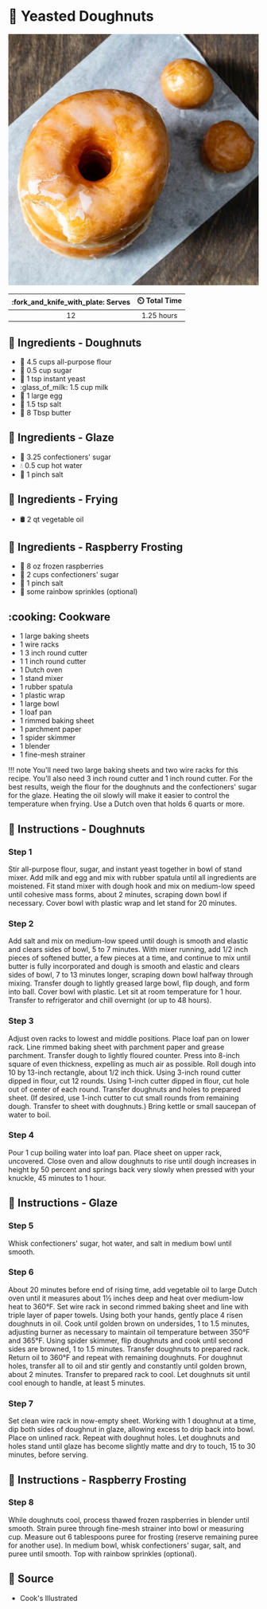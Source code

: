 # :doughnut: Yeasted Doughnuts

![Yeasted Doughnuts](../assets/images/yeasted-doughnuts.jpg)

| :fork_and_knife_with_plate: Serves | :timer_clock: Total Time |
|:----------------------------------:|:-----------------------: |
| 12 | 1.25 hours |

## :salt: Ingredients - Doughnuts

- :ear_of_rice: 4.5 cups all-purpose flour
- :candy: 0.5 cup sugar
- :microbe: 1 tsp instant yeast
- :glass_of_milk: 1.5 cup milk
- :egg: 1 large egg
- :salt: 1.5 tsp salt
- :butter: 8 Tbsp butter

## :salt: Ingredients - Glaze

- :candy: 3.25 confectioners' sugar
- :droplet: 0.5 cup hot water
- :salt: 1 pinch salt

## :salt: Ingredients - Frying

- :oil_drum: 2 qt vegetable oil

## :salt: Ingredients - Raspberry Frosting

- :strawberry: 8 oz frozen raspberries
- :candy: 2 cups confectioners' sugar
- :salt: 1 pinch salt
- :rainbow: some rainbow sprinkles (optional)

## :cooking: Cookware

- 1 large baking sheets
- 1 wire racks
- 1 3 inch round cutter
- 1 1 inch round cutter
- 1 Dutch oven
- 1 stand mixer
- 1 rubber spatula
- 1 plastic wrap
- 1 large bowl
- 1 loaf pan
- 1 rimmed baking sheet
- 1 parchment paper
- 1 spider skimmer
- 1 blender
- 1 fine-mesh strainer

!!! note
    You'll need two large baking sheets and two wire racks for this recipe. You'll also need 3 inch round cutter and 1
    inch round cutter. For the best results, weigh the flour for the doughnuts and the confectioners' sugar for the
    glaze. Heating the oil slowly will make it easier to control the temperature when frying. Use a Dutch oven that
    holds 6 quarts or more.

## :pencil: Instructions - Doughnuts

### Step 1

Stir all-purpose flour, sugar, and instant yeast together in bowl of stand mixer. Add milk and egg
and mix with rubber spatula until all ingredients are moistened. Fit stand mixer with dough hook and mix on medium-low
speed until cohesive mass forms, about 2 minutes, scraping down bowl if necessary. Cover bowl with plastic wrap and let
stand for 20 minutes.

### Step 2

Add salt and mix on medium-low speed until dough is smooth and elastic and clears sides of bowl, 5 to 7 minutes. With
mixer running, add 1/2 inch pieces of softened butter, a few pieces at a time, and continue to mix until butter is fully
incorporated and dough is smooth and elastic and clears sides of bowl, 7 to 13 minutes longer, scraping down bowl
halfway through mixing. Transfer dough to lightly greased large bowl, flip dough, and form into ball. Cover bowl with
plastic. Let sit at room temperature for 1 hour. Transfer to refrigerator and chill overnight (or up to 48 hours).

### Step 3

Adjust oven racks to lowest and middle positions. Place loaf pan on lower rack. Line rimmed baking sheet with parchment
paper and grease parchment. Transfer dough to lightly floured counter. Press into 8-inch square of even thickness,
expelling as much air as possible. Roll dough into 10 by 13-inch rectangle, about 1/2 inch thick. Using 3-inch round
cutter dipped in flour, cut 12 rounds. Using 1-inch cutter dipped in flour, cut hole out of center of each round.
Transfer doughnuts and holes to prepared sheet. (If desired, use 1-inch cutter to cut small rounds from remaining dough.
Transfer to sheet with doughnuts.) Bring kettle or small saucepan of water to boil.

### Step 4

Pour 1 cup boiling water into loaf pan. Place sheet on upper rack, uncovered. Close oven and allow doughnuts to rise
until dough increases in height by 50 percent and springs back very slowly when pressed with your knuckle, 45 minutes to
1 hour.

## :pencil: Instructions - Glaze

### Step 5

Whisk confectioners' sugar, hot water, and salt in medium bowl until smooth.

### Step 6

About 20 minutes before end of rising time, add vegetable oil to large Dutch oven until it measures about 1½ inches
deep and heat over medium-low heat to 360°F. Set wire rack in second rimmed baking sheet and line with triple layer of
paper towels. Using both your hands, gently place 4 risen doughnuts in oil. Cook until golden brown on undersides, 1 to
1.5 minutes, adjusting burner as necessary to maintain oil temperature between 350°F and 365°F. Using spider skimmer,
flip doughnuts and cook until second sides are browned, 1 to 1.5 minutes. Transfer doughnuts to prepared rack. Return
oil to 360°F and repeat with remaining doughnuts. For doughnut holes, transfer all to oil and stir gently and
constantly until golden brown, about 2 minutes. Transfer to prepared rack to cool. Let doughnuts sit until cool enough
to handle, at least 5 minutes.

### Step 7

Set clean wire rack in now-empty sheet. Working with 1 doughnut at a time, dip both sides of doughnut in glaze, allowing
excess to drip back into bowl. Place on unlined rack. Repeat with doughnut holes. Let doughnuts and holes stand until
glaze has become slightly matte and dry to touch, 15 to 30 minutes, before serving.

## :pencil: Instructions - Raspberry Frosting

### Step 8

While doughnuts cool, process thawed frozen raspberries in blender until smooth. Strain
puree through fine-mesh strainer into bowl or measuring cup. Measure out 6 tablespoons puree for frosting (reserve
remaining puree for another use). In medium bowl, whisk confectioners' sugar, salt, and puree until smooth. Top with
rainbow sprinkles (optional).

## :link: Source

- Cook's Illustrated
